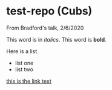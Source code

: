 # test-repo (Cubs)
From Bradford's talk, 2/6/2020

This word is in *italics*.
This word is **bold**.

Here is a list
- list one
- list two

[this is the link text](day1.md)
